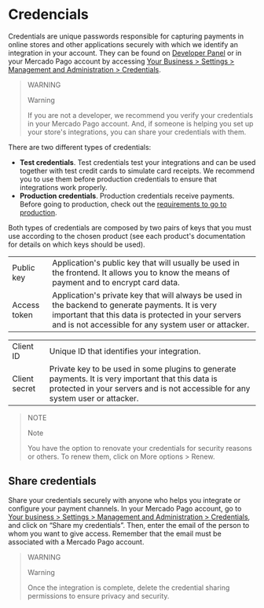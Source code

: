 

# Credencials

Credentials are unique passwords responsible for capturing payments in online stores and other applications securely with which we identify an integration in your account. They can be found on [Developer Panel](https://mercadopago[FAKER][URL][DOMAIN]/developers/panel) or in your Mercado Pago account by accessing [Your Business > Settings > Management and Administration > Credentials](https://www.mercadopago[FAKER][URL][DOMAIN]/settings/account/credentials).

> WARNING 
> 
> Warning
> 
> If you are not a developer, we recommend you verify your credentials in your Mercado Pago account. And, if someone is helping you set up your store's integrations, you can share your credentials with them.

There are two different types of credentials:

* **Test credentials**. Test credentials test your integrations and can be used together with test credit cards to simulate card receipts. We recommend you to use them before production credentials to ensure that integrations work properly.
* **Production credentials**. Production credentials receive payments. Before going to production, check out the [requirements to go to production](https://www.mercadopago[FAKER][URL][DOMAIN]/developers/en/guides/manage-account/account/go-live-requirements).

Both types of credentials are composed by two pairs of keys that you must use according to the chosen product (see each product's documentation for details on which keys should be used).

<table>
  <tr>
   <td>Public key
   </td>
   <td>Application's public key that will usually be used in the frontend. It allows you to know the means of payment and to encrypt card data.
   </td>
  </tr>
  <tr>
   <td>Access token
   </td>
   <td>Application's private key that will always be used in the backend to generate payments. It is very important that this data is protected in your servers and is not accessible for any system user or attacker.
   </td>
  </tr>
</table>

<table>
  <tr>
   <td>Client ID
   </td>
   <td>Unique ID that identifies your integration.
   </td>
  </tr>
  <tr>
   <td>Client secret
   </td>
   <td>Private key to be used in some plugins to generate payments. It is very important that this data is protected in your servers and is not accessible for any system user or attacker.
   </td>
  </tr>
</table>

> NOTE
> 
> Note
>
>You have the option to renovate your credentials for security reasons or others. To renew them, click on More options > Renew.


## Share credentials

Share your credentials securely with anyone who helps you integrate or configure your payment channels. In your Mercado Pago account, go to [Your business > Settings > Management and Administration > Credentials](https://www.mercadopago[FAKER][URL][DOMAIN]/settings/account/credentials), and click on “Share my credentials”. Then, enter the email of the person to whom you want to give access. Remember that the email must be associated with a Mercado Pago account. 


> WARNING 
> 
> Warning
>
>Once the integration is complete, delete the credential sharing permissions to ensure privacy and security.
